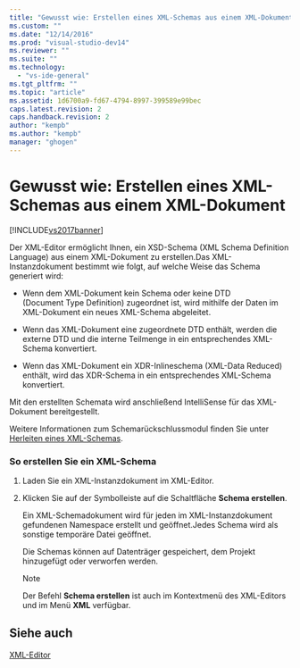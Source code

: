 ```yaml
---
title: "Gewusst wie: Erstellen eines XML-Schemas aus einem XML-Dokument | Microsoft Docs"
ms.custom: ""
ms.date: "12/14/2016"
ms.prod: "visual-studio-dev14"
ms.reviewer: ""
ms.suite: ""
ms.technology: 
  - "vs-ide-general"
ms.tgt_pltfrm: ""
ms.topic: "article"
ms.assetid: 1d6700a9-fd67-4794-8997-399589e99bec
caps.latest.revision: 2
caps.handback.revision: 2
author: "kempb"
ms.author: "kempb"
manager: "ghogen"
---
```

# Gewusst wie: Erstellen eines XML-Schemas aus einem XML-Dokument
[!INCLUDE[vs2017banner](../code-quality/includes/vs2017banner.md)]

Der XML\-Editor ermöglicht Ihnen, ein XSD\-Schema \(XML Schema Definition Language\) aus einem XML\-Dokument zu erstellen.Das XML\-Instanzdokument bestimmt wie folgt, auf welche Weise das Schema generiert wird:  
  
-   Wenn dem XML\-Dokument kein Schema oder keine DTD \(Document Type Definition\) zugeordnet ist, wird mithilfe der Daten im XML\-Dokument ein neues XML\-Schema abgeleitet.  
  
-   Wenn das XML\-Dokument eine zugeordnete DTD enthält, werden die externe DTD und die interne Teilmenge in ein entsprechendes XML\-Schema konvertiert.  
  
-   Wenn das XML\-Dokument ein XDR\-Inlineschema \(XML\-Data Reduced\) enthält, wird das XDR\-Schema in ein entsprechendes XML\-Schema konvertiert.  
  
 Mit den erstellten Schemata wird anschließend IntelliSense für das XML\-Dokument bereitgestellt.  
  
 Weitere Informationen zum Schemarückschlussmodul finden Sie unter [Herleiten eines XML\-Schemas](../Topic/Inferring%20an%20XML%20Schema.md).  
  
### So erstellen Sie ein XML\-Schema  
  
1.  Laden Sie ein XML\-Instanzdokument im XML\-Editor.  
  
2.  Klicken Sie auf der Symbolleiste auf die Schaltfläche **Schema erstellen**.  
  
     Ein XML\-Schemadokument wird für jeden im XML\-Instanzdokument gefundenen Namespace erstellt und geöffnet.Jedes Schema wird als sonstige temporäre Datei geöffnet.  
  
     Die Schemas können auf Datenträger gespeichert, dem Projekt hinzugefügt oder verworfen werden.  
  
    > [!NOTE]
    >  Der Befehl **Schema erstellen** ist auch im Kontextmenü des XML\-Editors und im Menü **XML** verfügbar.  
  
## Siehe auch  
 [XML\-Editor](../xml-tools/xml-editor.md)